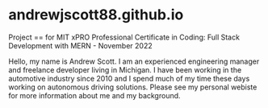 # andrewjscott88.github.io
Project == for MIT xPRO Professional Certificate in Coding: Full Stack Development with MERN - November 2022

Hello, my name is Andrew Scott. 
I am an experienced engineering manager and freelance developer living in Michigan. 
I have been working in the automotive industry since 2010 and I spend much of my time these days working on autonomous driving solutions. 
Please see my personal webiste for more information about me and my background.
